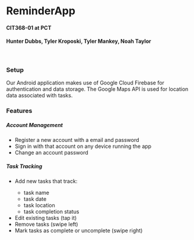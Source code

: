 # ReminderApp
<h4> CIT368-01 at PCT </h4>
<h4>Hunter Dubbs, Tyler Kroposki, Tyler Mankey, Noah Taylor </h4>
<br>
<h3>Setup</h3>
<p>Our Android application makes use of Google Cloud Firebase for authentication and data storage. The Google Maps API is used for location data associated with tasks.</p>
<h3>Features</h3>
<h5>Account Management</h5>
<ul><li>Register a new account with a email and password</li>
<li>Sign in with that account on any device running the app</li>
<li>Change an account password</li></ul>
<h5>Task Tracking</h5>
<ul><li>Add new tasks that track:</li>
   <ul><li>task name</li>
   <li>task date</li>
   <li>task location</li>
   <li>task completion status</li></ul>
<li>Edit existing tasks (tap it)</li>
<li>Remove tasks (swipe left)</li>
<li>Mark tasks as complete or uncomplete (swipe right)</li></ul>
